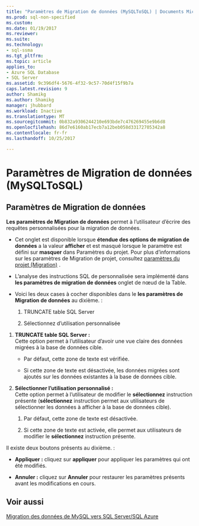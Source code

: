```yaml
---
title: "Paramètres de Migration de données (MySQLToSQL) | Documents Microsoft"
ms.prod: sql-non-specified
ms.custom: 
ms.date: 01/19/2017
ms.reviewer: 
ms.suite: 
ms.technology:
- sql-ssma
ms.tgt_pltfrm: 
ms.topic: article
applies_to:
- Azure SQL Database
- SQL Server
ms.assetid: 9c396df4-5676-4f32-9c57-70d4f15f9b7a
caps.latest.revision: 9
author: Shamikg
ms.author: Shamikg
manager: jhubbard
ms.workload: Inactive
ms.translationtype: MT
ms.sourcegitcommit: 0b832a9306244210e693bde7c476269455e9b6d8
ms.openlocfilehash: 86d7e6160ab17ecb7a12beb058d33172705342a8
ms.contentlocale: fr-fr
ms.lasthandoff: 10/25/2017

---
```

# <a name="data-migration-settings-mysqltosql"></a>Paramètres de Migration de données (MySQLToSQL)
  
## <a name="data-migration-settings"></a>Paramètres de Migration de données  
**Les paramètres de Migration de données** permet à l’utilisateur d’écrire des requêtes personnalisées pour la migration de données.  
  
-   Cet onglet est disponible lorsque **étendue des options de migration de données** a la valeur **afficher** et est masqué lorsque le paramètre est défini sur **masquer** dans Paramètres du projet. Pour plus d’informations sur les paramètres de Migration de projet, consultez [paramètres du projet (Migration)](http://msdn.microsoft.com/en-us/2a3cba9e-cd54-4a8b-b858-8fc4cf2580d9) .  
  
-   L’analyse des instructions SQL de personnalisée sera implémenté dans **les paramètres de migration de données** onglet de nœud de la Table.  
  
-   Voici les deux cases à cocher disponibles dans le **les paramètres de Migration de données** au dixième. :  
  
    1.  TRUNCATE table SQL Server  
  
    2.  Sélectionnez d’utilisation personnalisée  
  
1.  **TRUNCATE table SQL Server :**  
     Cette option permet à l’utilisateur d’avoir une vue claire des données migrées à la base de données cible.  
  
    -   Par défaut, cette zone de texte est vérifiée.  
  
    -   Si cette zone de texte est désactivée, les données migrées sont ajoutés sur les données existantes à la base de données cible.  
  
2.  **Sélectionner l’utilisation personnalisé :**  
     Cette option permet à l’utilisateur de modifier le **sélectionnez** instruction présente (**sélectionnez** instruction permet aux utilisateurs de sélectionner les données à afficher à la base de données cible).  
  
    1.  Par défaut, cette zone de texte est désactivée.  
  
    2.  Si cette zone de texte est activée, elle permet aux utilisateurs de modifier le **sélectionnez** instruction présente.  
  
Il existe deux boutons présents au dixième. :  
  
-   **Appliquer :** cliquez sur **appliquer** pour appliquer les paramètres qui ont été modifiés.  
  
-   **Annuler :** cliquez sur **Annuler** pour restaurer les paramètres présents avant les modifications en cours.  
  
## <a name="see-also"></a>Voir aussi  
[Migration des données de MySQL vers SQL Server/SQL Azure](http://msdn.microsoft.com/en-us/a6a7f4d6-68aa-4a38-93bf-53eba0d7dc82)  
  

